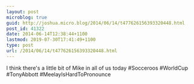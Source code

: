 ```yaml
---
layout: post
microblog: true
guid: http://joshua.micro.blog/2014/06/14/t477626156393320448.html
post_id: 41322
date: 2014-06-14T12:38:44+1100
lastmod: 2019-07-30T17:41:49+1100
type: post
url: /2014/06/14/t477626156393320448.html
---
```

I think there's a little bit of Mike in all of us today #Socceroos #WorldCup #TonyAbbott #MeelayIsHardToPronounce
